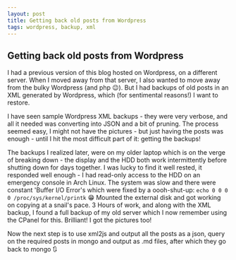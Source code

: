 ```yaml
---
layout: post
title: Getting back old posts from Wordpress
tags: wordpress, backup, xml
---
```


Getting back old posts from Wordpress
----------------------
I had a previous version of this blog hosted on Wordpress, on a different server. When I moved away from that server, I also wanted to move away from the bulky Wordpress (and php :wink:). But I had backups of old posts in an XML generated by Wordpress, which (for sentimental reasons!) I want to restore.

I have seen sample Wordpress XML backups - they were very verbose, and all it needed was converting into JSON and a bit of pruning. The process seemed easy, I might not have the pictures - but just having the posts was enough - until I hit the most difficult part of it: getting the backups! 

The backups I realized later, were on my older laptop which is on the verge of breaking down - the display and the HDD both work intermittently before shutting down for days together. I was lucky to find it well rested, it responded well enough - I had read-only access to the HDD on an emergency console in Arch Linux. The system was slow and there were constant 'Buffer I/O Error's which were fixed by a oooh-shut-up: `echo 0 0 0 0 /proc/sys/kernel/printk` :grin: Mounted the external disk and got working on copying at a snail's pace. 3 Hours of work, and along with the XML backup, I found a full backup of my old server which I now remember using the CPanel for this. Brilliant! I got the pictures too!

Now the next step is to use xml2js and output all the posts as a json, query on the required posts in mongo and output as .md files, after which they go back to mongo :arrows_clockwise: